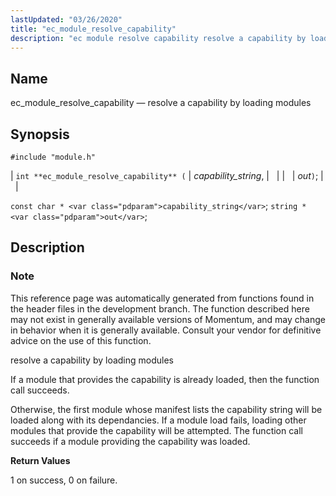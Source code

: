 ```yaml
---
lastUpdated: "03/26/2020"
title: "ec_module_resolve_capability"
description: "ec module resolve capability resolve a capability by loading modules int ec module resolve capability capability string out const char capability string string out This reference page was automatically generated from functions found in the header files in the development branch The function described here may not exist in generally..."
---
```


<a name="apis.ec_module_resolve_capability"></a> 
## Name

ec_module_resolve_capability — resolve a capability by loading modules

## Synopsis

`#include "module.h"`

| `int **ec_module_resolve_capability** (` | <var class="pdparam">capability_string</var>, |   |
|   | <var class="pdparam">out</var>`)`; |   |

`const char * <var class="pdparam">capability_string</var>`;
`string * <var class="pdparam">out</var>`;<a name="idp58002528"></a> 
## Description

### Note

This reference page was automatically generated from functions found in the header files in the development branch. The function described here may not exist in generally available versions of Momentum, and may change in behavior when it is generally available. Consult your vendor for definitive advice on the use of this function.

resolve a capability by loading modules

If a module that provides the capability is already loaded, then the function call succeeds.

Otherwise, the first module whose manifest lists the capability string will be loaded along with its dependancies. If a module load fails, loading other modules that provide the capability will be attempted. The function call succeeds if a module providing the capability was loaded.

**<a name="idp58006688"></a> Return Values**

1 on success, 0 on failure.